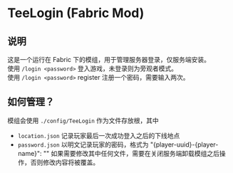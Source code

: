 # TeeLogin (Fabric Mod)

## 说明

这是一个运行在 Fabric 下的模组，用于管理服务器登录，仅服务端安装。  
使用 `/login <password>` 登入游戏，未登录则为旁观者模式。  
使用 `/login <password>` register 注册一个密码，需要输入两次。  

## 如何管理？

模组会使用 `./config/TeeLogin` 作为文件存放根，其中
  * `location.json` 记录玩家最后一次成功登入之后的下线地点
  * `password.json` 以明文记录玩家的密码，格式为 "{player-uuid}-{player-name}": "<password>"
如果需要修改其中任何文件，需要在关闭服务端卸载模组之后操作，否则修改内容将被覆盖。

